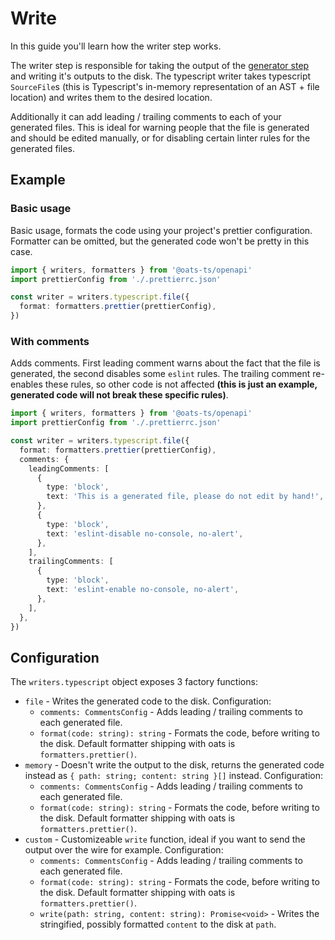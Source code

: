 # Write

In this guide you'll learn how the writer step works.

The writer step is responsible for taking the output of the [generator step](OpenAPI-Generator) and writing it's outputs to the disk. The typescript writer takes typescript `SourceFile`s (this is Typescript's in-memory representation of an AST + file location) and writes them to the desired location.

Additionally it can add leading / trailing comments to each of your generated files. This is ideal for warning people that the file is generated and should be edited manually, or for disabling certain linter rules for the generated files.

## Example

### Basic usage

Basic usage, formats the code using your project's prettier configuration. Formatter can be omitted, but the generated code won't be pretty in this case.

```ts
import { writers, formatters } from '@oats-ts/openapi'
import prettierConfig from './.prettierrc.json'

const writer = writers.typescript.file({
  format: formatters.prettier(prettierConfig),
})
```

### With comments

Adds comments. First leading comment warns about the fact that the file is generated, the second disables some `eslint` rules. The trailing comment re-enables these rules, so other code is not affected **(this is just an example, generated code will not break these specific rules)**.

```ts
import { writers, formatters } from '@oats-ts/openapi'
import prettierConfig from './.prettierrc.json'

const writer = writers.typescript.file({
  format: formatters.prettier(prettierConfig),
  comments: {
    leadingComments: [
      {
        type: 'block',
        text: 'This is a generated file, please do not edit by hand!',
      },
      {
        type: 'block',
        text: 'eslint-disable no-console, no-alert',
      },
    ],
    trailingComments: [
      {
        type: 'block',
        text: 'eslint-enable no-console, no-alert',
      },
    ],
  },
})
```

## Configuration

The `writers.typescript` object exposes 3 factory functions:

- `file` - Writes the generated code to the disk. Configuration:
  - `comments: CommentsConfig` - Adds leading / trailing comments to each generated file.
  - `format(code: string): string` - Formats the code, before writing to the disk. Default formatter shipping with oats is `formatters.prettier()`.
- `memory` - Doesn't write the output to the disk, returns the generated code instead as `{ path: string; content: string }[]` instead. Configuration:
  - `comments: CommentsConfig` - Adds leading / trailing comments to each generated file.
  - `format(code: string): string` - Formats the code, before writing to the disk. Default formatter shipping with oats is `formatters.prettier()`.
- `custom` - Customizeable `write` function, ideal if you want to send the output over the wire for example. Configuration:
  - `comments: CommentsConfig` - Adds leading / trailing comments to each generated file.
  - `format(code: string): string` - Formats the code, before writing to the disk. Default formatter shipping with oats is `formatters.prettier()`.
  - `write(path: string, content: string): Promise<void>` - Writes the stringified, possibly formatted `content` to the disk at `path`.
